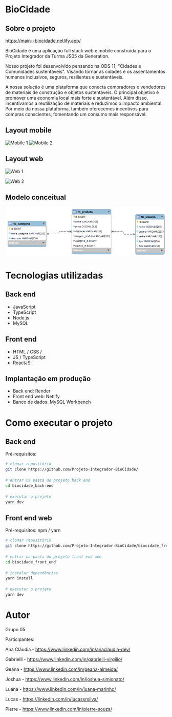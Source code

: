 # BioCidade 

## Sobre o projeto

https://main--biocidade.netlify.app/

BioCidade é uma aplicação full stack web e mobile construída para o Projeto Integrador da Turma JS05 da Generation.

Nosso projeto foi desenvolvido pensando na ODS 11, "Cidades e Comunidades sustentáveis".
Visando tornar as cidades e os assentamentos humanos inclusivos, seguros, resilientes e sustentáveis.

A nossa solução é uma plataforma que conecta compradores e vendedores de materiais de construção e objetos sustentáveis. O principal objetivo é promover uma economia local mais forte e sustentável. Além disso, incentivamos a reutilização de materiais e reduzimos o impacto ambiental. Por meio da nossa plataforma, também oferecemos incentivos para compras conscientes, fomentando um consumo mais responsável.


## Layout mobile
![Mobile 1]() ![Mobile 2]()

## Layout web
![Web 1](Link)

![Web 2]()

## Modelo conceitual
![Modelo Conceitual](https://github.com/Projeto-Integrador-BioCidade/Documentos/blob/main/db_biocidade.png)

# Tecnologias utilizadas
## Back end
- JavaScript
- TypeScript
- Node.js
- MySQL

## Front end
- HTML / CSS /
- JS / TypeScript
- ReactJS

## Implantação em produção
- Back end: Render
- Front end web: Netlify
- Banco de dados: MySQL Workbench

# Como executar o projeto

## Back end
Pré-requisitos: 
```bash
# clonar repositório
git clone https://github.com/Projeto-Integrador-BioCidade/

# entrar na pasta do projeto back end
cd biocidade_back-end

# executar o projeto
yarn dev
```

## Front end web
Pré-requisitos: npm / yarn

```bash
# clonar repositório
git clone https://github.com/Projeto-Integrador-BioCidade/biocidade_front_end

# entrar na pasta do projeto front end web
cd biocidade_front_end

# instalar dependências
yarn install

# executar o projeto
yarn dev
```

# Autor

Grupo 05

Participantes:

Ana Cláudia - https://www.linkedin.com/in/anaclaudia-dev/

Gabrielli - https://www.linkedin.com/in/gabrielli-virgilio/

Geana - https://www.linkedin.com/in/geana-almeida/

Joshua - https://www.linkedin.com/in/joshua-simionato/

Luana - https://www.linkedin.com/in/luana-marinho/

Lucas - https://linkedin.com/in/lucassrsilva/

Pierre - https://www.linkedin.com/in/pierre-souza/


